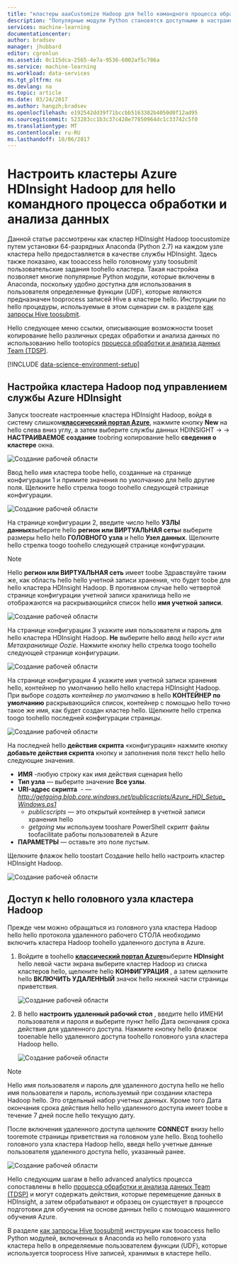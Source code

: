 ```yaml
---
title: "кластеры aaaCustomize Hadoop для hello командного процесса обработки и анализа данных | Документы Microsoft"
description: "Популярные модули Python становятся доступными в настраиваемых кластерах Azure HDInsight Hadoop."
services: machine-learning
documentationcenter: 
author: bradsev
manager: jhubbard
editor: cgronlun
ms.assetid: 0c115dca-2565-4e7a-9536-6002af5c786a
ms.service: machine-learning
ms.workload: data-services
ms.tgt_pltfrm: na
ms.devlang: na
ms.topic: article
ms.date: 03/24/2017
ms.author: hangzh;bradsev
ms.openlocfilehash: e192542dd39f71bccbb5163382b4050d0f12ad95
ms.sourcegitcommit: 523283cc1b3c37c428e77850964dc1c33742c5f0
ms.translationtype: MT
ms.contentlocale: ru-RU
ms.lasthandoff: 10/06/2017
---
```

# <a name="customize-azure-hdinsight-hadoop-clusters-for-hello-team-data-science-process"></a>Настроить кластеры Azure HDInsight Hadoop для hello командного процесса обработки и анализа данных
Данной статье рассмотрены как кластер HDInsight Hadoop toocustomize путем установки 64-разрядных Anaconda (Python 2.7) на каждом узле кластера hello предоставляется в качестве службы HDInsight. Здесь также показано, как tooaccess hello головному узлу toosubmit пользовательские задания toohello кластера. Такая настройка позволяет многие популярные Python модули, которые включены в Anaconda, поскольку удобно доступна для использования в пользователя определенные функции (UDF), которые являются предназначен tooprocess записей Hive в кластере hello. Инструкции по hello процедуры, используемые в этом сценарии см. в разделе [как запросы Hive toosubmit](machine-learning-data-science-move-hive-tables.md#submit).

Hello следующее меню ссылки, описывающие возможности tooset копирование hello различных средах обработки и анализа данных по использованию hello tootopics [процесса обработки и анализа данных Team (TDSP)](data-science-process-overview.md).

[!INCLUDE [data-science-environment-setup](../../includes/cap-setup-environments.md)]

## <a name="customize"></a>Настройка кластера Hadoop под управлением службы Azure HDInsight
Запуск toocreate настроенные кластера HDInsight Hadoop, войдя в систему слишком[**классический портал Azure**](https://manage.windowsazure.com/), нажмите кнопку **New** на hello слева вниз углу, а затем выберите службы данных HDINSIGHT -> -> **НАСТРАИВАЕМОЕ создание** toobring копирование hello **сведения о кластере** окна. 

![Создание рабочей области](./media/machine-learning-data-science-customize-hadoop-cluster/customize-cluster-img1.png)

Ввод hello имя кластера toobe hello, созданные на странице конфигурации 1 и примите значения по умолчанию для hello другие поля. Щелкните hello стрелка toogo toohello следующей странице конфигурации. 

![Создание рабочей области](./media/machine-learning-data-science-customize-hadoop-cluster/customize-cluster-img1.png)

На странице конфигурации 2, введите число hello **УЗЛЫ данных**выберите hello **регион или ВИРТУАЛЬНАЯ сеть**и выберите размеры hello hello **ГОЛОВНОГО узла** и hello **Узел данных**. Щелкните hello стрелка toogo toohello следующей странице конфигурации.

> [!NOTE]
> Hello **регион или ВИРТУАЛЬНАЯ сеть** имеет toobe Здравствуйте таким же, как область hello hello учетной записи хранения, что будет toobe для hello кластера HDInsight Hadoop. В противном случае hello четвертой странице конфигурации учетной записи хранилища hello не отображаются на раскрывающийся список hello **имя учетной записи**.
> 
> 

![Создание рабочей области](./media/machine-learning-data-science-customize-hadoop-cluster/customize-cluster-img3.png)

На странице конфигурации 3 укажите имя пользователя и пароль для hello кластера HDInsight Hadoop. **Не** выберите hello *ввод hello куст или Метахранилище Oozie*. Нажмите кнопку hello стрелка toogo toohello следующей странице конфигурации. 

![Создание рабочей области](./media/machine-learning-data-science-customize-hadoop-cluster/customize-cluster-img4.png)

На странице конфигурации 4 укажите имя учетной записи хранения hello, контейнер по умолчанию hello hello кластера HDInsight Hadoop. При выборе *создать контейнер по умолчанию* в hello **КОНТЕЙНЕР по умолчанию** раскрывающийся список, контейнер с помощью hello точно такое же имя, как будет создан кластер hello. Щелкните hello стрелка toogo toohello последней конфигурации страницы.

![Создание рабочей области](./media/machine-learning-data-science-customize-hadoop-cluster/customize-cluster-img5.png)

На последней hello **действия скрипта** «конфигурация» нажмите кнопку **добавьте действия скрипта** кнопку и заполнения поля текст hello hello следующие значения.

* **ИМЯ** -любую строку как имя действия сценария hello
* **Тип узла** — выберите значение **Все узлы**.
* **URI-адрес скрипта**  - —*http://getgoing.blob.core.windows.net/publicscripts/Azure_HDI_Setup_Windows.ps1* 
  * *publicscripts* — это открытый контейнер в учетной записи хранения hello 
  * *getgoing* мы используем tooshare PowerShell скрипт файлы toofacilitate работы пользователей в Azure
* **ПАРАМЕТРЫ** — оставьте это поле пустым.

Щелкните флажок hello toostart Создание hello hello настроить кластер HDInsight Hadoop. 

![Создание рабочей области](./media/machine-learning-data-science-customize-hadoop-cluster/script-actions.png)

## <a name="headnode"></a>Доступ к hello головного узла кластера Hadoop
Прежде чем можно обращаться из головного узла кластера Hadoop hello hello протокола удаленного рабочего СТОЛА необходимо включить кластера Hadoop toohello удаленного доступа в Azure. 

1. Войдите в toohello [ **классический портал Azure**](https://manage.windowsazure.com/)выберите **HDInsight** hello левой части экрана выберите кластер Hadoop из списка кластеров hello, щелкните hello  **КОНФИГУРАЦИЯ** , а затем щелкните hello **ВКЛЮЧИТЬ УДАЛЕННЫЙ** значок hello нижней части страницы приветствия.
   
    ![Создание рабочей области](./media/machine-learning-data-science-customize-hadoop-cluster/enable-remote-access-1.png)
2. В hello **настроить удаленный рабочий стол** , введите hello ИМЕНИ пользователя и пароля и выберите пункт hello Дата окончания срока действия для удаленного доступа. Нажмите кнопку hello флажок tooenable hello удаленного доступа toohello головного узла кластера Hadoop hello.
   
    ![Создание рабочей области](./media/machine-learning-data-science-customize-hadoop-cluster/enable-remote-access-2.png)

> [!NOTE]
> Hello имя пользователя и пароль для удаленного доступа hello не hello имя пользователя и пароль, используемый при создании кластера Hadoop hello. Это отдельный набор учетных данных. Кроме того Дата окончания срока действия hello hello удаленного доступа имеет toobe в течение 7 дней после hello текущую дату.
> 
> 

После включения удаленного доступа щелкните **CONNECT** внизу hello tooremote страницы приветствия на головном узле hello. Вход toohello головного узла кластера Hadoop hello, введя hello учетные данные пользователя удаленного доступа hello, указанный ранее.

![Создание рабочей области](./media/machine-learning-data-science-customize-hadoop-cluster/enable-remote-access-3.png)

Hello следующим шагам в hello advanced analytics процесса сопоставлены в hello [процесса обработки и анализа данных Team (TDSP)](https://azure.microsoft.com/documentation/learning-paths/cortana-analytics-process/) и могут содержать действия, которые перемещение данных в HDInsight, а затем обрабатывают и образец он существует в процессе подготовки для обучения на основе данных hello с помощью машинного обучения Azure.

В разделе [как запросы Hive toosubmit](machine-learning-data-science-move-hive-tables.md#submit) инструкции как tooaccess hello Python модулей, включенных в Anaconda из hello головного узла кластера hello в определяемые пользователем функции (UDF), которые используется tooprocess Hive записей, хранимых в кластере hello.

